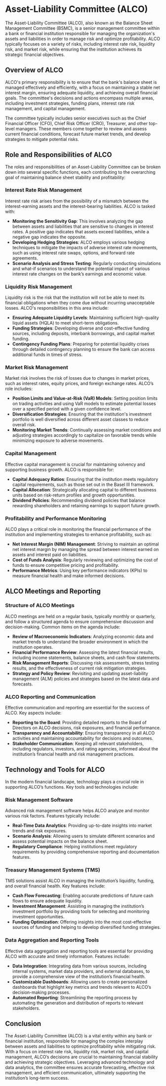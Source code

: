 # Asset-Liability Committee (ALCO)

The Asset-Liability Committee (ALCO), also known as the Balance Sheet Management Committee (BSMC), is a senior management committee within a bank or financial institution responsible for managing the organization's assets and liabilities in order to manage risk and optimize profitability. ALCO typically focuses on a variety of risks, including interest rate risk, liquidity risk, and market risk, while ensuring that the institution achieves its strategic financial objectives.

## Overview of ALCO

ALCO's primary responsibility is to ensure that the bank's balance sheet is managed effectively and efficiently, with a focus on maintaining a stable net interest margin, ensuring adequate liquidity, and achieving overall financial goals. The committee's decisions and actions encompass multiple areas, including investment strategies, funding plans, interest rate risk management, and capital management.

The committee typically includes senior executives such as the Chief Financial Officer (CFO), Chief Risk Officer (CRO), Treasurer, and other top-level managers. These members come together to review and assess current financial conditions, forecast future market trends, and develop strategies to mitigate potential risks.

## Role and Responsibilities of ALCO

The roles and responsibilities of an Asset-Liability Committee can be broken down into several specific functions, each contributing to the overarching goal of maintaining balance sheet stability and profitability:

### Interest Rate Risk Management

Interest rate risk arises from the possibility of a mismatch between the interest-earning assets and the interest-bearing liabilities. ALCO is tasked with:

- **Monitoring the Sensitivity Gap**: This involves analyzing the gap between assets and liabilities that are sensitive to changes in interest rates. A positive gap indicates that assets exceed liabilities, while a negative gap indicates the opposite.
- **Developing Hedging Strategies**: ALCO employs various hedging techniques to mitigate the impacts of adverse interest rate movements, such as using interest rate swaps, options, and forward rate agreements.
- **Scenario Analysis and Stress Testing**: Regularly conducting simulations and what-if scenarios to understand the potential impact of various interest rate changes on the bank’s earnings and economic value.

### Liquidity Risk Management

Liquidity risk is the risk that the institution will not be able to meet its financial obligations when they come due without incurring unacceptable losses. ALCO's responsibilities in this area include:

- **Ensuring Adequate Liquidity Levels**: Maintaining sufficient high-quality liquid assets (HQLA) to meet short-term obligations.
- **Funding Strategies**: Developing diverse and cost-effective funding sources, including deposits, interbank borrowings, and capital market funding.
- **Contingency Funding Plans**: Preparing for potential liquidity crises through detailed contingency planning to ensure the bank can access additional funds in times of stress.

### Market Risk Management

Market risk involves the risk of losses due to changes in market prices, such as interest rates, equity prices, and foreign exchange rates. ALCO’s role includes:

- **Position Limits and Value-at-Risk (VaR) Models**: Setting position limits on trading activities and using VaR models to estimate potential losses over a specified period with a given confidence level.
- **Diversification Strategies**: Ensuring that the institution's investment portfolio is well diversified across different asset classes to reduce overall risk.
- **Monitoring Market Trends**: Continually assessing market conditions and adjusting strategies accordingly to capitalize on favorable trends while minimizing exposure to adverse movements.

### Capital Management

Effective capital management is crucial for maintaining solvency and supporting business growth. ALCO is responsible for:

- **Capital Adequacy Ratios**: Ensuring that the institution meets regulatory capital requirements, such as those set out in the Basel III framework.
- **Capital Allocation**: Strategically allocating capital to different business units based on risk-return profiles and growth opportunities.
- **Dividend Policies**: Recommending dividend policies that balance rewarding shareholders and retaining earnings to support future growth.

### Profitability and Performance Monitoring

ALCO plays a critical role in monitoring the financial performance of the institution and implementing strategies to enhance profitability, such as:

- **Net Interest Margin (NIM) Management**: Striving to maintain an optimal net interest margin by managing the spread between interest earned on assets and interest paid on liabilities.
- **Cost of Funds Analysis**: Regularly reviewing and optimizing the cost of funds to ensure competitive pricing and profitability.
- **Performance Metrics**: Using key performance indicators (KPIs) to measure financial health and make informed decisions.

## ALCO Meetings and Reporting

### Structure of ALCO Meetings

ALCO meetings are held on a regular basis, typically monthly or quarterly, and follow a structured agenda to ensure comprehensive discussion and decision-making. Common items on the agenda include:

- **Review of Macroeconomic Indicators**: Analyzing economic data and market trends to understand the broader environment in which the institution operates.
- **Financial Performance Review**: Assessing the latest financial results, including income statements, balance sheets, and cash flow statements.
- **Risk Management Reports**: Discussing risk assessments, stress testing results, and the effectiveness of current risk mitigation strategies.
- **Strategy and Policy Review**: Revisiting and updating asset-liability management (ALM) policies and strategies based on the latest data and forecasts.

### ALCO Reporting and Communication

Effective communication and reporting are essential for the success of ALCO. Key aspects include:

- **Reporting to the Board**: Providing detailed reports to the Board of Directors on ALCO decisions, risk exposures, and financial performance.
- **Transparency and Accountability**: Ensuring transparency in all ALCO activities and maintaining accountability for decisions and outcomes.
- **Stakeholder Communication**: Keeping all relevant stakeholders, including regulators, investors, and rating agencies, informed about the institution’s financial health and risk management practices.

## Technology and Tools for ALCO

In the modern financial landscape, technology plays a crucial role in supporting ALCO’s functions. Key tools and technologies include:

### Risk Management Software

Advanced risk management software helps ALCO analyze and monitor various risk factors. Features typically include:

- **Real-Time Data Analytics**: Providing up-to-date insights into market trends and risk exposures.
- **Scenario Analysis**: Allowing users to simulate different scenarios and assess potential impacts on the balance sheet.
- **Regulatory Compliance**: Helping institutions meet regulatory requirements by providing comprehensive reporting and documentation features.

### Treasury Management Systems (TMS)

TMS solutions assist ALCO in managing the institution’s liquidity, funding, and overall financial health. Key features include:

- **Cash Flow Forecasting**: Enabling accurate predictions of future cash flows to ensure adequate liquidity.
- **Investment Management**: Assisting in managing the institution’s investment portfolio by providing tools for selecting and monitoring investment opportunities.
- **Funding Optimization**: Offering insights into the most cost-effective sources of funding and helping to develop diversified funding strategies.

### Data Aggregation and Reporting Tools

Effective data aggregation and reporting tools are essential for providing ALCO with accurate and timely information. Features include:

- **Data Integration**: Integrating data from various sources, including internal systems, market data providers, and external databases, to provide a comprehensive view of the institution’s financial health.
- **Customizable Dashboards**: Allowing users to create personalized dashboards that highlight key metrics and trends relevant to ALCO’s decision-making processes.
- **Automated Reporting**: Streamlining the reporting process by automating the generation and distribution of reports to relevant stakeholders.

## Conclusion

The Asset-Liability Committee (ALCO) is a vital entity within any bank or financial institution, responsible for managing the complex interplay between assets and liabilities to optimize profitability while mitigating risk. With a focus on interest rate risk, liquidity risk, market risk, and capital management, ALCO’s decisions are crucial to maintaining financial stability and achieving strategic objectives. Leveraging advanced technology and data analytics, the committee ensures accurate forecasting, effective risk management, and efficient communication, ultimately supporting the institution’s long-term success.